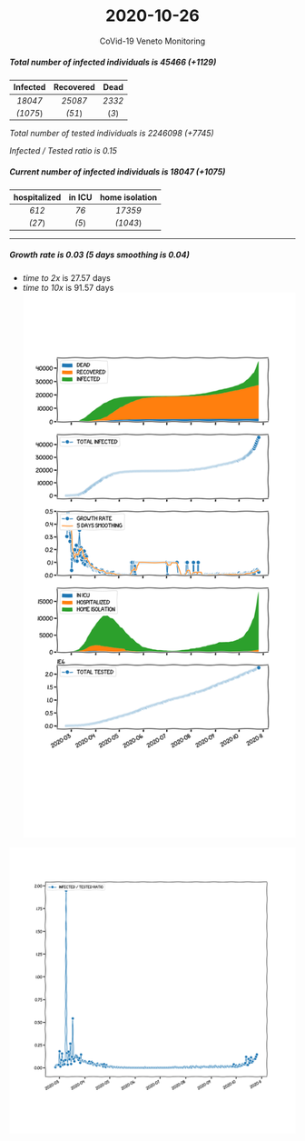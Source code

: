 <div align='center'>

# 2020-10-26
CoVid-19 Veneto Monitoring
</div>

##### Total number of infected individuals is 45466 (+1129)
Infected | Recovered | Dead
:---: | :---: | :---:
*18047* | *25087* | *2332*
*(1075*) | *(51*) | (*3*)

*Total number of tested individuals is 2246098 (+7745)*

*Infected / Tested ratio is 0.15*
##### Current number of infected individuals is 18047 (+1075)
hospitalized | in ICU | home isolation
:---: | :---: | :---:
*612* |*76* |*17359*
*(27*) |*(5*) |*(1043*)
***
##### Growth rate is 0.03 (5 days smoothing is 0.04)
- *time to 2x* is 27.57 days
- *time to 10x* is 91.57 days
![stats][stats]

![infected_normalized][infected_normalized]

[stats]: stats_Veneto.png
[infected_normalized]: infected_normalized_Veneto.png
